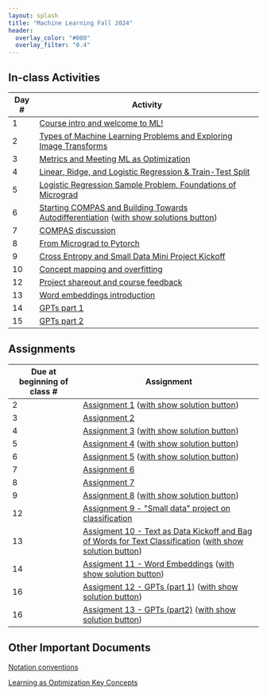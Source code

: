 ```yaml
---
layout: splash
title: "Machine Learning Fall 2024"
header:
  overlay_color: "#000"
  overlay_filter: "0.4"
---
```


<!-- ## How-tos

*  TODO -->

## In-class Activities

| Day # | Activity                                                                      |
|-------|-------------------------------------------------------------------------------|
| 1     | [Course intro and welcome to ML!](activities/day01)                            |
| 2     | [Types of Machine Learning Problems and Exploring Image Transforms](activities/day02)                            |
| 3     | [Metrics and Meeting ML as Optimization](activities/day03)   
| 4     | [Linear, Ridge, and Logistic Regression & Train-Test Split](activities/day04)                            |
| 5     | [Logistic Regression Sample Problem, Foundations of Micrograd](activities/day05)                            |
| 6     | [Starting COMPAS and Building Towards Autodifferentiation](activities/day06) ([with show solutions button](activities/day06?showSolutions=true))                            |
| 7     | [COMPAS discussion](activities/day07)                            |
| 8     | [From Micrograd to Pytorch](activities/day08)                            |
| 9     | [Cross Entropy and Small Data Mini Project Kickoff](activities/day09)                            |
| 10    | [Concept mapping and overfitting](activities/day10)                            |
| 12    | [Project shareout and course feedback](activities/day12)                            |
| 13    | [Word embeddings introduction](activities/day13)                            |
| 14    | [GPTs part 1](activities/day14)                            |
| 15    | [GPTs part 2](activities/day15)                            |


##  Assignments

| Due at beginning of class # | Assignment                                                              |
|-----------------------------|-------------------------------------------------------------------------|
| 2                           | [Assignment 1](assignments/assignment01/assignment01) ([with show solution button](assignments/assignment01/assignment01?showSolutions=true))   |
| 3                           | [Assignment 2](assignments/assignment02/assignment02)    |
| 4                           | [Assignment 3](assignments/assignment03/assignment03)   ([with show solution button](assignments/assignment03/assignment03?showSolutions=true))    |
| 5                           | [Assignment 4](assignments/assignment04/assignment04)   ([with show solution button](assignments/assignment04/assignment04?showSolutions=true))    |
| 6                           | [Assignment 5](assignments/assignment05/assignment05)   ([with show solution button](assignments/assignment05/assignment05?showSolutions=true))    |
| 7                           | [Assignment 6](assignments/assignment06/assignment06)     |
| 8                           | [Assignment 7](assignments/assignment07/assignment07)     |
| 9                           | [Assignment 8](assignments/assignment08/assignment08)    ([with show solution button](assignments/assignment08/assignment08?showSolutions=true))      |
| 12                           | [Assignment 9 - "Small data" project on classification](assignments/assignment09/assignment09)         |
| 13                           | [Assigment 10 - Text as Data Kickoff and Bag of Words for Text Classification](assignments/assignment10/assignment10)   ([with show solution button](assignments/assignment10/assignment10?showSolutions=true))       |
| 14                           | [Assigment 11 - Word Embeddings](assignments/assignment11/assignment11)   ([with show solution button](assignments/assignment11/assignment11?showSolutions=true))       |
| 16                           | [Assigment 12 - GPTs (part 1)](assignments/assignment12/assignment12)   ([with show solution button](assignments/assignment12/assignment12?showSolutions=true))       |
| 16                           | [Assigment 13 - GPTs (part2)](assignments/assignment13/assignment13)   ([with show solution button](assignments/assignment13/assignment13?showSolutions=true))       |








## Other Important Documents
[Notation conventions](assignments/assignment01/notation_conventions)

[Learning as Optimization Key Concepts](assignments/assignment09/LearningAsOptimizationTakeaways)
